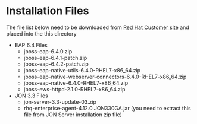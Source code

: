 # Installation Files

The file list below need to be downloaded from [Red Hat Customer site](http://access.redhat.com) and placed into the this directory

* EAP 6.4 Files
  * jboss-eap-6.4.0.zip
  * jboss-eap-6.4.1-patch.zip
  * jboss-eap-6.4.2-patch.zip
  * jboss-eap-native-utils-6.4.0-RHEL7-x86_64.zip
  * jboss-eap-native-webserver-connectors-6.4.0-RHEL7-x86_64.zip
  * jboss-eap-native-6.4.0-RHEL7-x86_64.zip
  * jboss-ews-httpd-2.1.0-RHEL7-x86_64.zip
* JON 3.3 Files
  * jon-server-3.3-update-03.zip
  * rhq-enterprise-agent-4.12.0.JON330GA.jar (you need to extract this file from JON Server installation zip file)
